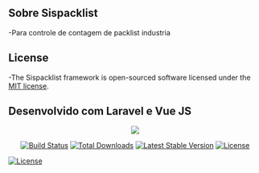 

## Sobre Sispacklist
-Para controle de contagem de packlist industria 

## License
-The Sispacklist framework is open-sourced software licensed under the [MIT license](https://opensource.org/licenses/MIT).

## Desenvolvido com Laravel e Vue JS

<p align="center"><img src="https://laravel.com/assets/img/components/logo-laravel.svg"></p>

<p align="center">
<a href="https://travis-ci.org/laravel/framework"><img src="https://travis-ci.org/laravel/framework.svg" alt="Build Status"></a>
<a href="https://packagist.org/packages/laravel/framework"><img src="https://poser.pugx.org/laravel/framework/d/total.svg" alt="Total Downloads"></a>
<a href="https://packagist.org/packages/laravel/framework"><img src="https://poser.pugx.org/laravel/framework/v/stable.svg" alt="Latest Stable Version"></a>
<a href="https://packagist.org/packages/laravel/framework"><img src="https://poser.pugx.org/laravel/framework/license.svg" alt="License"></a>
</p>


<a href="vuejs.com"><img src="https://www.google.com/url?sa=i&source=images&cd=&cad=rja&uact=8&ved=2ahUKEwiK092bl9vfAhXFj5AKHYuQCmoQjRx6BAgBEAU&url=https%3A%2F%2Fwww.fullstackpython.com%2Fvuejs.html&psig=AOvVaw3ffKdJc_s54XpBt4ipMw98&ust=1546933688316396" alt="License"></a>
</p>

